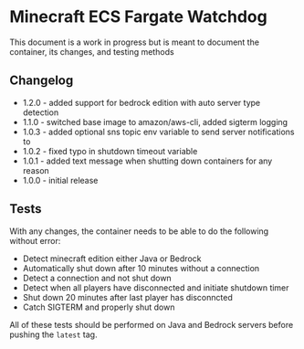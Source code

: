 # Minecraft ECS Fargate Watchdog
This document is a work in progress but is meant to document the container, its changes, and testing methods

## Changelog
- 1.2.0 - added support for bedrock edition with auto server type detection
- 1.1.0 - switched base image to amazon/aws-cli, added sigterm logging
- 1.0.3 - added optional sns topic env variable to send server notifications to
- 1.0.2 - fixed typo in shutdown timeout variable
- 1.0.1 - added text message when shutting down containers for any reason
- 1.0.0 - initial release

## Tests
With any changes, the container needs to be able to do the following without error:
- Detect minecraft edition either Java or Bedrock
- Automatically shut down after 10 minutes without a connection
- Detect a connection and not shut down
- Detect when all players have disconnected and initiate shutdown timer
- Shut down 20 minutes after last player has disconncted
- Catch SIGTERM and properly shut down

All of these tests should be performed on Java and Bedrock servers before pushing the `latest` tag.

